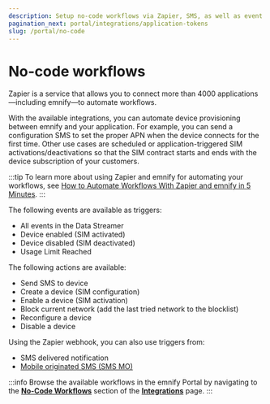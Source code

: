 ```yaml
---
description: Setup no-code workflows via Zapier, SMS, as well as event or application triggers in the emnify Portal
pagination_next: portal/integrations/application-tokens
slug: /portal/no-code
---
```


# No-code workflows

Zapier is a service that allows you to connect more than 4000 applications—including emnify—to automate workflows.

With the available integrations, you can automate device provisioning between emnify and your application.
For example, you can send a configuration SMS to set the proper APN when the device connects for the first time.
Other use cases are scheduled or application-triggered SIM activations/deactivations so that the SIM contract starts and ends with the device subscription of your customers.

:::tip
To learn more about using Zapier and emnify for automating your workflows, see [How to Automate Workflows With Zapier and emnify in 5 Minutes](https://www.emnify.com/developer-blog/emnify-zapier-nocode).
:::

The following events are available as triggers:

- All events in the Data Streamer
- Device enabled (SIM activated)
- Device disabled (SIM deactivated)
- Usage Limit Reached

The following actions are available:

- Send SMS to device
- Create a device (SIM configuration)
- Enable a device (SIM activation)
- Block current network (add the last tried network to the blocklist)
- Reconfigure a device
- Disable a device

Using the Zapier webhook, you can also use triggers from:

- SMS delivered notification
- [Mobile originated SMS (SMS MO)](/glossary#sms-mo)

:::info
Browse the available workflows in the emnify Portal by navigating to the [**No-Code Workflows**](https://portal.emnify.com/integrations#no-code-workflows) section of the [**Integrations**](https://portal.emnify.com/integrations) page.
:::
